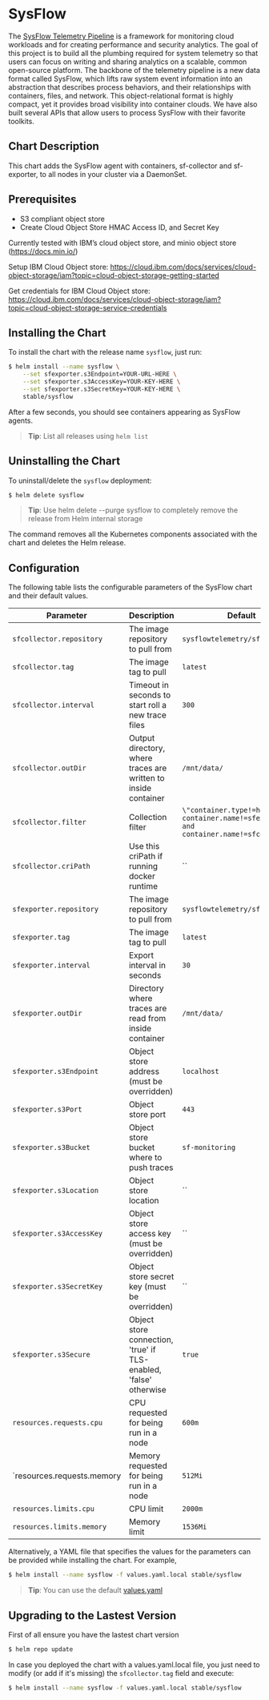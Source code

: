 # SysFlow

The [SysFlow Telemetry Pipeline](https://github.com/sysflow-telemetry) is a framework for monitoring cloud workloads and for creating performance and security analytics. The goal of this project is to build all the plumbing required for system telemetry so that users can focus on writing and sharing analytics on a scalable, common open-source platform. The backbone of the telemetry pipeline is a new data format called SysFlow, which lifts raw system event information into an abstraction that describes process behaviors, and their relationships with containers, files, and network. This object-relational format is highly compact, yet it provides broad visibility into container clouds. We have also built several APIs that allow users to process SysFlow with their favorite toolkits.

## Chart Description

This chart adds the SysFlow agent with containers, sf-collector and sf-exporter, to all nodes in your cluster via a DaemonSet.

## Prerequisites

- S3 compliant object store
- Create Cloud Object Store HMAC Access ID, and Secret Key

Currently tested with IBM’s cloud object store, and minio object store (https://docs.min.io/)

Setup IBM Cloud Object store: https://cloud.ibm.com/docs/services/cloud-object-storage/iam?topic=cloud-object-storage-getting-started

Get credentials for IBM Cloud Object store: https://cloud.ibm.com/docs/services/cloud-object-storage/iam?topic=cloud-object-storage-service-credentials

## Installing the Chart

To install the chart with the release name `sysflow`, just run:

```bash
$ helm install --name sysflow \
    --set sfexporter.s3Endpoint=YOUR-URL-HERE \
    --set sfexporter.s3AccessKey=YOUR-KEY-HERE \
    --set sfexporter.s3SecretKey=YOUR-KEY-HERE \
    stable/sysflow
```

After a few seconds, you should see containers appearing as SysFlow agents.

> **Tip**: List all releases using `helm list`

## Uninstalling the Chart

To uninstall/delete the `sysflow` deployment:

```bash
$ helm delete sysflow
```
> **Tip**: Use helm delete --purge sysflow to completely remove the release from Helm internal storage

The command removes all the Kubernetes components associated with the chart and deletes the Helm release.

## Configuration

The following table lists the configurable parameters of the SysFlow chart and their default values.

| Parameter                     | Description                                                          | Default                                     |
| ---                           | ---                                                                  | ---                                         |
| `sfcollector.repository`      | The image repository to pull from                                    | `sysflowtelemetry/sf-collector`             |
| `sfcollector.tag`             | The image tag to pull                                                | `latest`                                    |
| `sfcollector.interval`        | Timeout in seconds to start roll a new trace files                   | `300`                                       |
| `sfcollector.outDir`          | Output directory, where traces are written to inside container       | `/mnt/data/`                                |
| `sfcollector.filter`          | Collection filter                                                    | `\"container.type!=host and container.name!=sfexporter and container.name!=sfcollector\"`                                      |
| `sfcollector.criPath`         | Use this criPath if running docker runtime                           | ``                                          |
| `sfexporter.repository`       | The image repository to pull from                                    | `sysflowtelemetry/sf-exporter`              |
| `sfexporter.tag`              | The image tag to pull                                                | `latest`                                    |
| `sfexporter.interval`         | Export interval in seconds                                           | `30`                                        |
| `sfexporter.outDir`           | Directory where traces are read from inside container                | `/mnt/data/`                                |
| `sfexporter.s3Endpoint`       | Object store address (must be overridden)                            | `localhost`                                          |
| `sfexporter.s3Port`           | Object store port                                                    | `443`                                       |
| `sfexporter.s3Bucket`         | Object store bucket where to push traces                             | `sf-monitoring`                             |
| `sfexporter.s3Location`       | Object store location                                                | ``                                          |
| `sfexporter.s3AccessKey`      | Object store access key (must be overridden)                         | ``                                          |
| `sfexporter.s3SecretKey`      | Object store secret key (must be overridden)                         | ``                                          |
| `sfexporter.s3Secure`         | Object store connection, 'true' if TLS-enabled, 'false' otherwise    | `true`                                      |
| `resources.requests.cpu`      | CPU requested for being run in a node                                | `600m`                                      |
| `resources.requests.memory    | Memory requested for being run in a node                             | `512Mi`                                     |
| `resources.limits.cpu`        | CPU limit                                                            | `2000m`                                     |
| `resources.limits.memory`     | Memory limit                                                         | `1536Mi`                                    |

Alternatively, a YAML file that specifies the values for the parameters can be provided while installing the chart. For example,

```bash
$ helm install --name sysflow -f values.yaml.local stable/sysflow
```
> **Tip**: You can use the default [values.yaml](values.yaml)

## Upgrading to the Lastest Version

First of all ensure you have the lastest chart version

```bash
$ helm repo update
```

In case you deployed the chart with a values.yaml.local file, you just need to modify (or add if it's missing) the `sfcollector.tag` field and execute:

```bash
$ helm install --name sysflow -f values.yaml.local stable/sysflow
```

